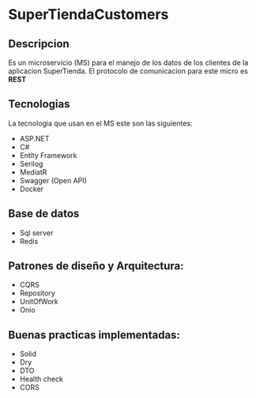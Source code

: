# SuperTiendaCustomers

## Descripcion
Es un microservicio (MS) para el manejo de los datos de los clientes de la aplicacion SuperTienda.
El protocolo de comunicacion para este micro es **REST**

## Tecnologias
La tecnologia que usan en el MS este son las siguientes:
- ASP.NET
- C#
- Entity Framework
- Serilog
- MediatR
- Swagger (Open API)
- Docker

## Base de datos
- Sql server
- Redis

## Patrones de diseño y Arquitectura:
- CQRS
- Repository
- UnitOfWork
- Onio

## Buenas practicas implementadas:
- Solid
- Dry
- DTO
- Health check
- CORS
